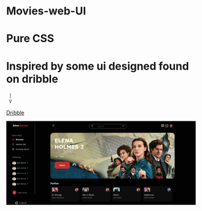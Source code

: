 # Movies-web-UI
# Pure CSS
# Inspired by some ui designed found on dribble
     |
     V
<a href="https://dribbble.com/shots/19980208-Movie-Dashboard-Media-Player-UXUI">Dribble</a>


<img src="images/Screenshot.png" alt="screenshot" >